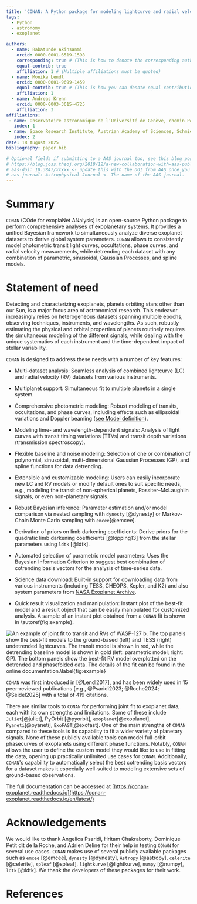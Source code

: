```yaml
---
title: 'CONAN: A Python package for modeling lightcurve and radial velocity data of exoplanetary systems'
tags:
  - Python
  - astronomy
  - exoplanet

authors:
  - name: Babatunde Akinsanmi
    orcid: 0000-0001-6519-1598
    corresponding: true # (This is how to denote the corresponding author)
    equal-contrib: true
    affiliation: 1 # (Multiple affiliations must be quoted)
  - name: Monika Lendl
    orcid: 0000-0001-9699-1459
    equal-contrib: true # (This is how you can denote equal contributions between multiple authors)
    affiliation: 1
  - name: Andreas Krenn
    orcid: 0000-0003-3615-4725
    affiliation: 3
affiliations:
 - name: Observatoire astronomique de l’Université de Genève, chemin Pegasi 51, 1290 Versoix, Switzerland
   index: 1
 - name: Space Research Institute, Austrian Academy of Sciences, Schmiedl-strasse 6, A-8042 Graz, Austria
   index: 2
date: 18 August 2025
bibliography: paper.bib

# Optional fields if submitting to a AAS journal too, see this blog post:
# https://blog.joss.theoj.org/2018/12/a-new-collaboration-with-aas-publishing
# aas-doi: 10.3847/xxxxx <- update this with the DOI from AAS once you know it.
# aas-journal: Astrophysical Journal <- The name of the AAS journal.
---
```

# Summary

`CONAN` (COde for exoplaNet ANalysis) is an open-source Python package to perform comprehensive analyses of exoplanetary systems. It provides a unified Bayesian framework to  simultaneously analyze diverse exoplanet datasets to derive global system parameters. `CONAN` allows to consistently model photometric transit light curves, occultations, phase curves, and radial velocity measurements, while detrending each dataset with any combination of parametric, sinusoidal, Gaussian Processes, and spline models.


# Statement of need
Detecting and characterizing exoplanets, planets orbiting stars other than our Sun, is a major focus area of astronomical research. This endeavor increasingly relies on heterogeneous datasets spanning multiple epochs, observing techniques, instruments, and wavelengths. As such, robustly estimating the physical and orbital properties of planets routinely requires the simultaneous modeling of the different signals, while dealing with the unique systematics of each instrument and the time-dependent impact of stellar variability. 

``CONAN`` is designed to address these needs with a number of key features:

- Multi-dataset analysis: Seamless analysis of combined lightcurve (LC) and radial velocity (RV) datasets from various instruments.

- Multiplanet support: Simultaneous fit to multiple planets in a single system.

- Comprehensive photometric modeling: Robust modeling of transits, occultations, and phase curves, including effects such as ellipsoidal variations and Doppler beaming ([see Model definition](https://github.com/titans-ge/CONAN/wiki/LC-and-RV-models)).

- Modeling time- and wavelength-dependent signals: Analysis of light curves with  transit timing variations (TTVs) and  transit depth variations (transmission spectroscopy).

- Flexible baseline and noise modeling: Selection of one or combination of polynomial, sinusoidal, multi-dimensional Gaussian Processes (GP), and spline functions for data detrending.

- Extensible and customizable modeling: Users can easily incorporate new LC and RV models or modify default ones to suit specific needs, e.g., modeling the transit of non-spherical planets, Rossiter–McLaughlin signals, or even non-planetary signals.

- Robust Bayesian inference: Parameter estimation and/or model comparison via nested sampling with `dynesty` [@dynesty] or Markov-Chain Monte Carlo sampling with `emcee`[@emcee]. 

- Derivation of priors on limb darkening coefficients: Derive priors for the quadratic limb darkening coefficients [@kipping13] from the stellar parameters using `ldtk` [@ldtk].

- Automated selection of parametric model parameters: Uses the Bayesian Information Criterion to suggest best combination of cotrending basis vectors for the analysis of time-series data.

- Science data download: Built-in support for downloading data from various instruments (including TESS, CHEOPS, Kepler, and K2) and also system parameters from [NASA Exoplanet Archive](https://exoplanetarchive.ipac.caltech.edu/).

- Quick result visualization and manipulation: Instant plot of the best-fit model and a result object that can be easily manipulated for customized analysis. A sample of an instant plot obtained from a `CONAN` fit is shown in  \autoref{fig:example}.

![An example of joint fit to transit and RVs of WASP-127 b. The top panels show the best-fit models to the ground-based (left) and TESS (right) undetrended lightcurves. The transit model is shown in red, while the detrending baseline model is shown in gold (left: parametric model; right: GP). The bottom panels show the best-fit RV model overplotted on the detrended and phasefolded data. The details of the fit can be found in the [online documentation](https://conan-exoplanet.readthedocs.io/en/latest/tutorial/CONAN_WASP-127_LC_RV_tutorial.html#download-TESS-data).\label{fig:example}](wasp-127_joint.png)

`CONAN` was first introduced in [@Lendl2017], and has been widely used in 15 peer-reviewed publications [e.g., @Psaridi2023; @Roche2024; @Seidel2025] with a total of 419 citations.


There are similar tools to `CONAN` for performing joint fit to exoplanet data, each with its own strengths and limitations. Some of these include `Juliet`[@juliet], PyOrbit [@pyorbit], `exoplanet`[@exoplanet], `Pyaneti`[@pyaneti], `ExoFAST`[@exofast]. One of the main strengths of `CONAN` compared to these tools is its capability to fit a wider variety of planetary signals. None of these publicly available tools can model full-orbit phasecurves of exoplanets using different phase functions. Notably, `CONAN` allows the user to define the custom model they would like to use in fitting the data, opening up practically unlimited use cases for `CONAN`. Additionally, `CONAN`'s capability to automatically select the best cotrending basis vectors for a dataset makes it especially well-suited to modeling extensive sets of ground-based observations.

The full documentation can be accessed at [https://conan-exoplanet.readthedocs.io](https://conan-exoplanet.readthedocs.io/en/latest/)

# Acknowledgements

We would like to thank Angelica Psaridi, Hritam Chakraborty, Dominique Petit dit de la Roche, and Adrien Deline for their help in testing `CONAN` for several use cases. `CONAN` makes use of several publicly available packages such as `emcee` [@emcee], `dynesty` [@dynesty], `Astropy` [@astropy], `celerite` [@celerite], `spleaf` [@spleaf], `lightkurve` [@lightkurve], `numpy` [@numpy], `ldtk` [@ldtk]. We thank the developers of these packages for their work.  

# References